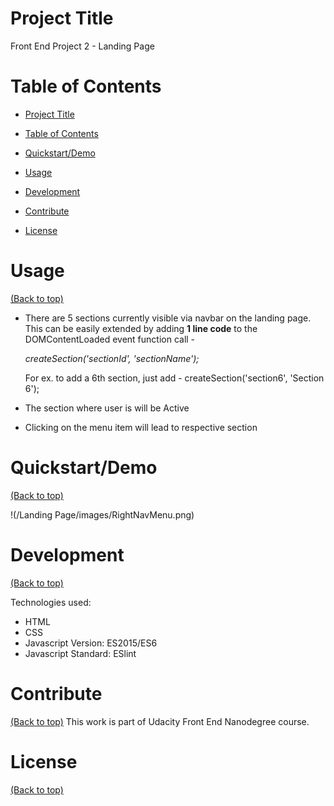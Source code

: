 # Project Title
Front End Project 2 - Landing Page

# Table of Contents

- [Project Title](#project-title)

- [Table of Contents](#table-of-contents)
- [Quickstart/Demo](#quickstartdemo)
- [Usage](#usage)
- [Development](#development)
- [Contribute](#contribute)
- [License](#license)

# Usage
[(Back to top)](#table-of-contents)

* There are 5 sections currently visible via navbar on the landing page.
This can be easily extended by adding **1 line code**  to the DOMContentLoaded event function call -

    <em>createSection('sectionId', 'sectionName');</em>

    For ex. to add a 6th section, just add -
    createSection('section6', 'Section 6');


 * The section where user is will be Active

 * Clicking on the menu item will lead to respective section


# Quickstart/Demo
[(Back to top)](#table-of-contents)

!(/Landing Page/images/RightNavMenu.png)

# Development
[(Back to top)](#table-of-contents)

Technologies used: 
* HTML
* CSS
* Javascript Version: ES2015/ES6
* Javascript Standard: ESlint


# Contribute
[(Back to top)](#table-of-contents)
This work is part of Udacity Front End Nanodegree course.


# License
[(Back to top)](#table-of-contents)